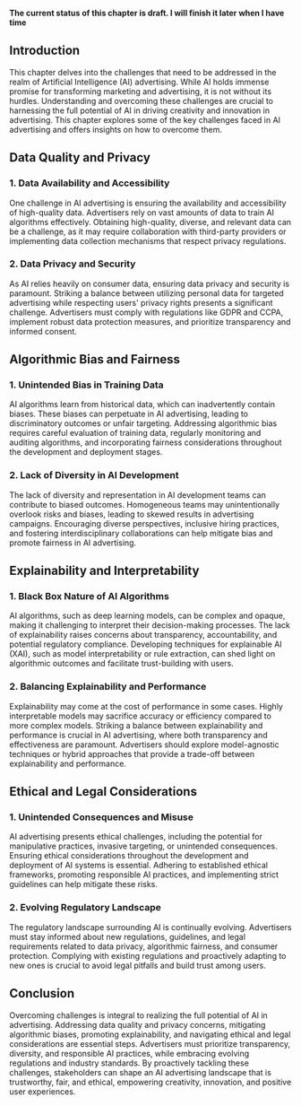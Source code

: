 **The current status of this chapter is draft. I will finish it later when I have time**

Introduction
------------

This chapter delves into the challenges that need to be addressed in the realm of Artificial Intelligence (AI) advertising. While AI holds immense promise for transforming marketing and advertising, it is not without its hurdles. Understanding and overcoming these challenges are crucial to harnessing the full potential of AI in driving creativity and innovation in advertising. This chapter explores some of the key challenges faced in AI advertising and offers insights on how to overcome them.

Data Quality and Privacy
------------------------

### 1. Data Availability and Accessibility

One challenge in AI advertising is ensuring the availability and accessibility of high-quality data. Advertisers rely on vast amounts of data to train AI algorithms effectively. Obtaining high-quality, diverse, and relevant data can be a challenge, as it may require collaboration with third-party providers or implementing data collection mechanisms that respect privacy regulations.

### 2. Data Privacy and Security

As AI relies heavily on consumer data, ensuring data privacy and security is paramount. Striking a balance between utilizing personal data for targeted advertising while respecting users' privacy rights presents a significant challenge. Advertisers must comply with regulations like GDPR and CCPA, implement robust data protection measures, and prioritize transparency and informed consent.

Algorithmic Bias and Fairness
-----------------------------

### 1. Unintended Bias in Training Data

AI algorithms learn from historical data, which can inadvertently contain biases. These biases can perpetuate in AI advertising, leading to discriminatory outcomes or unfair targeting. Addressing algorithmic bias requires careful evaluation of training data, regularly monitoring and auditing algorithms, and incorporating fairness considerations throughout the development and deployment stages.

### 2. Lack of Diversity in AI Development

The lack of diversity and representation in AI development teams can contribute to biased outcomes. Homogeneous teams may unintentionally overlook risks and biases, leading to skewed results in advertising campaigns. Encouraging diverse perspectives, inclusive hiring practices, and fostering interdisciplinary collaborations can help mitigate bias and promote fairness in AI advertising.

Explainability and Interpretability
-----------------------------------

### 1. Black Box Nature of AI Algorithms

AI algorithms, such as deep learning models, can be complex and opaque, making it challenging to interpret their decision-making processes. The lack of explainability raises concerns about transparency, accountability, and potential regulatory compliance. Developing techniques for explainable AI (XAI), such as model interpretability or rule extraction, can shed light on algorithmic outcomes and facilitate trust-building with users.

### 2. Balancing Explainability and Performance

Explainability may come at the cost of performance in some cases. Highly interpretable models may sacrifice accuracy or efficiency compared to more complex models. Striking a balance between explainability and performance is crucial in AI advertising, where both transparency and effectiveness are paramount. Advertisers should explore model-agnostic techniques or hybrid approaches that provide a trade-off between explainability and performance.

Ethical and Legal Considerations
--------------------------------

### 1. Unintended Consequences and Misuse

AI advertising presents ethical challenges, including the potential for manipulative practices, invasive targeting, or unintended consequences. Ensuring ethical considerations throughout the development and deployment of AI systems is essential. Adhering to established ethical frameworks, promoting responsible AI practices, and implementing strict guidelines can help mitigate these risks.

### 2. Evolving Regulatory Landscape

The regulatory landscape surrounding AI is continually evolving. Advertisers must stay informed about new regulations, guidelines, and legal requirements related to data privacy, algorithmic fairness, and consumer protection. Complying with existing regulations and proactively adapting to new ones is crucial to avoid legal pitfalls and build trust among users.

Conclusion
----------

Overcoming challenges is integral to realizing the full potential of AI in advertising. Addressing data quality and privacy concerns, mitigating algorithmic biases, promoting explainability, and navigating ethical and legal considerations are essential steps. Advertisers must prioritize transparency, diversity, and responsible AI practices, while embracing evolving regulations and industry standards. By proactively tackling these challenges, stakeholders can shape an AI advertising landscape that is trustworthy, fair, and ethical, empowering creativity, innovation, and positive user experiences.
